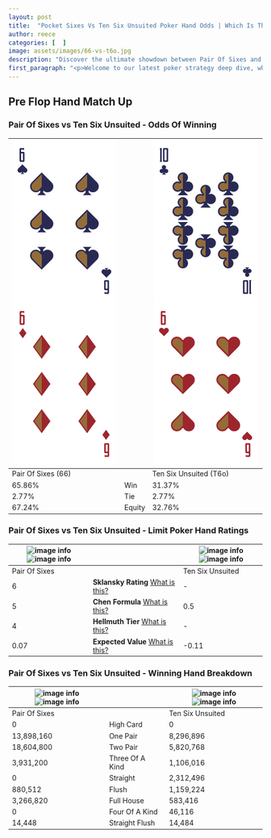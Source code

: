 ```yaml
---
layout: post
title:  "Pocket Sixes Vs Ten Six Unsuited Poker Hand Odds | Which Is The Better Hand In Poker? A Complete Guide"
author: reece
categories: [  ]
image: assets/images/66-vs-t6o.jpg
description: "Discover the ultimate showdown between Pair Of Sixes and Ten Six Unsuited in poker! Uncover the odds, strategies, and scenarios where one hand triumphs over the other. Get ready to up your poker game with this thrilling analysis."
first_paragraph: "<p>Welcome to our latest poker strategy deep dive, where we're pitting two distinct hands against each other in a high-stakes showdown: Pair Of Sixes vs Ten Six Unsuited.</p><p>In the dynamic world of poker, every decision counts, and knowing which hand holds the upper hand is key to your success at the table.</p><p>In this article, we'll dissect these two hands, explore the scenarios where one dominates the other, and equip you with the knowledge to make strategic choices that can tip the odds in your favor.</p><p>Get ready to unravel the intriguing dynamics of these poker hands and elevate your game to new heights.</p>"
---
```




[comment]: # (sp0)

## Pre Flop Hand Match Up

<div class="table hand-ratings" markdown="1"> 



### Pair Of Sixes vs Ten Six Unsuited - Odds Of Winning


    
| ![image info](assets/images/hand1/6.png) ![image info](assets/images/hand1/6o.png) |  | ![image info](assets/images/hand2/t.png) ![image info](assets/images/hand2/6o.png) |
| -------- | -------- | -------- |
| Pair Of Sixes (66) |  | Ten Six Unsuited (T6o) |
| 65.86% | Win | 31.37% |
| 2.77% | Tie | 2.77% |
| 67.24% | Equity | 32.76% |




[comment]: # (sp1)



### Pair Of Sixes vs Ten Six Unsuited - Limit Poker Hand Ratings


    
| ![image info](https://www.riverpairs.com/assets/images/hand1/6.png) ![image info](https://www.riverpairs.com/assets/images/hand1/6o.png) |  | ![image info](https://www.riverpairs.com/assets/images/hand2/t.png) ![image info](https://www.riverpairs.com/assets/images/hand2/6o.png) |
| -------- | -------- | -------- |
| Pair Of Sixes |  | Ten Six Unsuited |
| 6 | **Sklansky Rating** [What is this?](/sklansky-rating-explained) | - |
| 5 | **Chen Formula** [What is this?](/chen-formula-explained) | 0.5 |
| 4 | **Hellmuth Tier** [What is this?](/Hellmuth-tier-explained) | - |
| 0.07 | **Expected Value** [What is this?](/expected-value-explained) | -0.11 |




[comment]: # (sp2)



### Pair Of Sixes vs Ten Six Unsuited - Winning Hand Breakdown


    
| ![image info](https://www.riverpairs.com/assets/images/hand1/6.png) ![image info](https://www.riverpairs.com/assets/images/hand1/6o.png) |  | ![image info](https://www.riverpairs.com/assets/images/hand2/t.png) ![image info](https://www.riverpairs.com/assets/images/hand2/6o.png) |
| -------- | -------- | -------- |
| Pair Of Sixes |  | Ten Six Unsuited |
| 0 | High Card | 0 |
| 13,898,160 | One Pair | 8,296,896 |
| 18,604,800 | Two Pair | 5,820,768 |
| 3,931,200 | Three Of A Kind | 1,106,016 |
| 0 | Straight | 2,312,496 |
| 880,512 | Flush | 1,159,224 |
| 3,266,820 | Full House | 583,416 |
| 0 | Four Of A Kind | 46,116 |
| 14,448 | Straight Flush | 14,484 |




[comment]: # (sp3)



</div>

[comment]: # (sp4)



[comment]: # (sp5)

